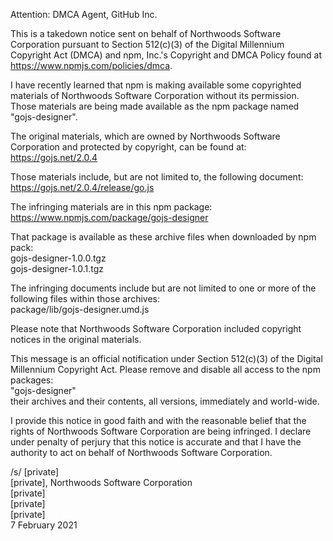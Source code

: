 Attention: DMCA Agent, GitHub Inc.

This is a takedown notice sent on behalf of Northwoods Software Corporation pursuant to Section 512(c)(3) of the Digital Millennium Copyright Act (DMCA) and npm, Inc.'s Copyright and DMCA Policy found at https://www.npmjs.com/policies/dmca.

I have recently learned that npm is making available some copyrighted materials of Northwoods Software Corporation without its permission.  Those materials are being made available as the npm package named "gojs-designer".


The original materials, which are owned by Northwoods Software Corporation and protected by copyright, can be found at:  
https://gojs.net/2.0.4

Those materials include, but are not limited to, the following document:  
https://gojs.net/2.0.4/release/go.js


The infringing materials are in this npm package:  
https://www.npmjs.com/package/gojs-designer

That package is available as these archive files when downloaded by npm pack:  
gojs-designer-1.0.0.tgz  
gojs-designer-1.0.1.tgz

The infringing documents include but are not limited to one or more of the following files within those archives:  
package/lib/gojs-designer.umd.js

Please note that Northwoods Software Corporation included copyright notices in the original materials.

This message is an official notification under Section 512(c)(3) of the Digital Millennium Copyright Act.  Please remove and disable all access to the npm packages:  
"gojs-designer"  
their archives and their contents, all versions, immediately and world-wide.

I provide this notice in good faith and with the reasonable belief that the rights of Northwoods Software Corporation are being infringed.  I declare under penalty of perjury that this notice is accurate and that I have the authority to act on behalf of Northwoods Software Corporation.

/s/ [private]  
[private], Northwoods Software Corporation  
[private]  
[private]  
[private]  
7 February 2021
